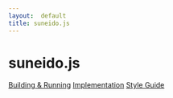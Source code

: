 ```yaml
---
layout:  default
title: suneido.js
---
```



suneido.js
==========
[Building & Running](buildrun.html)
[Implementation](implementation.html)
[Style Guide](style.html)
